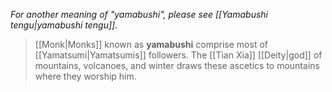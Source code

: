 *For another meaning of "yamabushi", please see [[Yamabushi tengu|yamabushi tengu]].*
> [[Monk|Monks]] known as **yamabushi** comprise most of [[Yamatsumi|Yamatsumis]] followers. The [[Tian Xia]] [[Deity|god]] of mountains, volcanoes, and winter draws these ascetics to mountains where they worship him.







